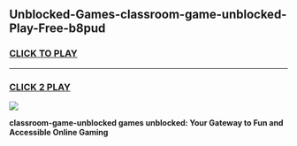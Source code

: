 
## Unblocked-Games-classroom-game-unblocked-Play-Free-b8pud
<h3>
<a href="https://premium76.site?title=classroom-game-unblocked&ref=17A">CLICK TO PLAY</a></h3>
<hr>

<h3>
<a href="https://premium76.site?title=classroom-game-unblocked&ref=17A">CLICK 2 PLAY</a>
  
</h3>

<a href="https://premium76.site?title=classroom-game-unblocked&ref=17A"><img src="https://clearcache.store/games.png"></a>


**classroom-game-unblocked games unblocked: Your Gateway to Fun and Accessible Online Gaming**
